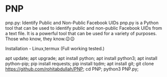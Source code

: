 # PNP
pnp.py: Identify Public and Non-Public Facebook UIDs  pnp.py is a Python tool that can be used to identify public and non-public Facebook UIDs from a text file. It is a powerful tool that can be used for a variety of purposes. Those who know, they know.😉😉





Installation - Linux,termux (Full working tested.)

apt update;
apt upgrade;
apt install python;
apt install python3;
apt install python-pip;
pip install requests;
pip install tqdm;
apt install git;
git clone https://github.com/rohitabdullah/PNP;
cd PNP;
python3 PNP.py;

